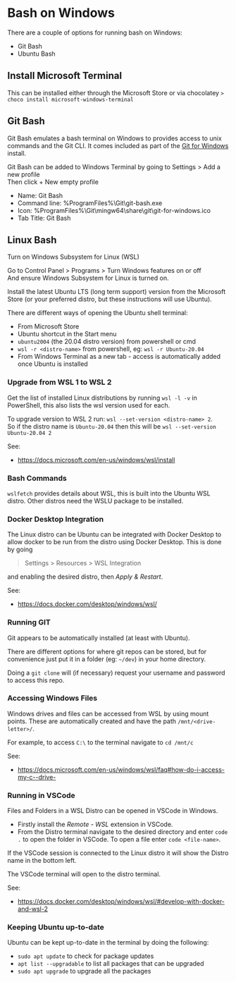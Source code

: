 # Bash on Windows

There are a couple of options for running bash on Windows:
- Git Bash
- Ubuntu Bash

## Install Microsoft Terminal

This can be installed either through the Microsoft Store or via chocolatey
`> choco install microsoft-windows-terminal`


## Git Bash

Git Bash emulates a bash terminal on Windows to provides access to unix commands and the Git CLI.
It comes included as part of the [Git for Windows](https://gitforwindows.org/) install.

Git Bash can be added to Windows Terminal by going to Settings > Add a new profile  
Then click \+ New empty profile
- Name: Git Bash
- Command line: %ProgramFiles%\Git\git-bash.exe
- Icon: %ProgramFiles%\Git\mingw64\share\git\git-for-windows.ico
- Tab Title: Git Bash


## Linux Bash

Turn on Windows Subsystem for Linux (WSL)

Go to Control Panel > Programs > Turn Windows features on or off  
And ensure Windows Subsystem for Linux is turned on.

Install the latest Ubuntu LTS (long term support) version from the Microsoft Store (or your preferred distro, but these instructions will use Ubuntu).

There are different ways of opening the Ubuntu shell terminal:
- From Microsoft Store
- Ubuntu shortcut in the Start menu
- `ubuntu2004` (the 20.04 distro version) from powershell or cmd
- `wsl -r <distro-name>` from powershell, eg: `wsl -r Ubuntu-20.04`
- From Windows Terminal as a new tab - access is automatically added once Ubuntu is installed


### Upgrade from WSL 1 to WSL 2

Get the list of installed Linux distributions by running `wsl -l -v` in PowerShell, this also lists the wsl version used for each.

To upgrade version to WSL 2 run: `wsl --set-version <distro-name> 2`.  
So if the distro name is `Ubuntu-20.04` then this will be `wsl --set-version Ubuntu-20.04 2`

See:
- https://docs.microsoft.com/en-us/windows/wsl/install


### Bash Commands

`wslfetch` provides details about WSL, this is built into the Ubuntu WSL distro.
Other distros need the WSLU package to be installed.


### Docker Desktop Integration

The Linux distro can be Ubuntu can be integrated with Docker Desktop to allow docker to be run from the distro using Docker Desktop. This is done by going

> Settings > Resources > WSL Integration

and enabling the desired distro, then _Apply & Restart_.

See:
- https://docs.docker.com/desktop/windows/wsl/


### Running GIT

Git appears to be automatically installed (at least with Ubuntu).

There are different options for where git repos can be stored, but for convenience just put it in a folder (eg: `~/dev`) in your home directory.

Doing a `git clone` will (if necessary) request your username and password to access this repo.


### Accessing Windows Files

Windows drives and files can be accessed from WSL by using mount points. These are automatically created and have the path `/mnt/<drive-letter>/`.

For example, to access `C:\` to the terminal navigate to `cd /mnt/c`

See:
- https://docs.microsoft.com/en-us/windows/wsl/faq#how-do-i-access-my-c--drive-


### Running in VSCode

Files and Folders in a WSL Distro can be opened in VSCode in Windows.

- Firstly install the *Remote - WSL* extension in VSCode.
- From the Distro terminal navigate to the desired directory and enter `code .` to open the folder in VSCode.
To open a file enter `code <file-name>`.

If the VSCode session is connected to the Linux distro it will show the Distro name in the bottom left.

The VSCode terminal will open to the distro terminal.

See:
- https://docs.docker.com/desktop/windows/wsl/#develop-with-docker-and-wsl-2


### Keeping Ubuntu up-to-date

Ubuntu can be kept up-to-date in the terminal by doing the following:
- `sudo apt update` to check for package updates
- `apt list --upgradable` to list all packages that can be upgraded 
- `sudo apt upgrade` to upgrade all the packages
